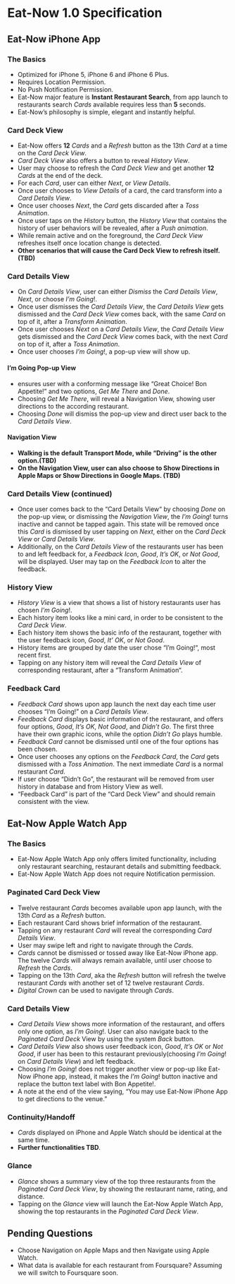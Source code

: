 # Eat-Now 1.0 Specification
## Eat-Now iPhone App
### The Basics
- Optimized for iPhone 5, iPhone 6 and iPhone 6 Plus.
- Requires Location Permission. 
- No Push Notification Permission.
- Eat-Now major feature is **Instant Restaurant Search**, from app launch to restaurants search *Cards* available requires less than **5** seconds.
- Eat-Now’s philosophy is simple, elegant and instantly helpful.

### Card Deck View
- Eat-Now offers **12** *Cards* and a *Refresh* button as the 13th *Card* at a time on the *Card Deck View*.
- *Card Deck View* also offers a button to reveal *History View*.
- User may choose to refresh the *Card Deck View* and get another **12** *Cards* at the end of the deck.
- For each *Card*, user can either *Next*, or *View Details*.
- Once user chooses to *View Details* of a card, the card transform into a *Card Details View*.
- Once user chooses *Next*, the *Card* gets discarded after a *Toss Animation*.
- Once user taps on the *History* button, the *History View* that contains the history of user behaviors will be revealed, after a *Push animation*.
- While remain active and on the foreground, the *Card Deck View* refreshes itself once location change is detected. 
- **Other scenarios that will cause the Card Deck View to refresh itself.(TBD)**

### Card Details View
- On *Card Details View*, user can either *Dismiss* the *Card Details View*, *Next*, or choose *I’m Going*!.
- Once user dismisses the *Card Details View*, the *Card Details View* gets dismissed and the *Card Deck View* comes back, with the same *Card* on top of it, after a *Transform Animation*.
- Once user chooses *Next* on a *Card Details View*, the *Card Details View* gets dismissed and the *Card Deck View* comes back, with the next *Card* on top of it, after a *Toss Animation*.
- Once user chooses *I’m Going*!, a pop-up view will show up. 

#### I’m Going Pop-up View
- ensures user with a conforming message like “Great Choice! Bon Appetite!” and two options, *Get Me There* and *Done*.
- Choosing *Get Me There*, will reveal a Navigation View, showing user directions to the according restaurant.
- Choosing *Done* will dismiss the pop-up view and direct user back to the *Card Details View*. 

#### Navigation View
- **Walking is the default Transport Mode, while “Driving” is the other option.(TBD)**
- **On the Navigation View, user can also choose to Show Directions in Apple Maps or Show Directions in Google Maps. (TBD)**

### Card Details View (continued)
- Once user comes back to the “Card Details View“ by choosing *Done* on the pop-up view, or dismissing the *Navigation View*, the *I’m Going*! turns inactive and cannot be tapped again. This state will be removed once this *Card* is dismissed by user tapping on *Next*, either on the *Card Deck View* or *Card Details View*.
- Additionally, on the *Card Details View* of the restaurants user has been to and left feedback for, a *Feedback Icon*, *Good*, *It’s OK*, or *Not Good*, will be displayed. User may tap on the *Feedback Icon* to alter the feedback.

### History View
- *History View* is a view that shows a list of history restaurants user has chosen *I’m Going*!.
- Each history item looks like a mini card, in order to be consistent to the *Card Deck View*.
- Each history item shows the basic info of the restaurant, together with the user feedback icon, *Good*, *It’ OK*, or *Not Good*.
- History items are grouped by date the user chose “I’m Going!“, most recent first.
- Tapping on any history item will reveal the *Card Details View* of corresponding restaurant, after a “Transform Animation“.

### Feedback Card
- *Feedback Card* shows upon app launch the next day each time user chooses “I’m Going!” on a *Card Details View*. 
- *Feedback Card* displays basic information of the restaurant, and offers four options, *Good*, *It’s OK*, *Not Good*, and *Didn’t Go*. The first three have their own graphic icons, while  the option *Didn’t Go* plays humble.
- *Feedback Card* cannot be dismissed until one of the four options has been chosen.
- Once user chooses any options on the *Feedback Card*, the *Card* gets dismissed with a *Toss Animation*. The next immediate *Card* is a normal restaurant *Card*.
- If user choose “Didn’t Go”, the restaurant will be removed from user history in database and from History View as well.
- “Feedback Card” is part of the “Card Deck View” and should remain consistent with the view.

## Eat-Now Apple Watch App
### The Basics
- Eat-Now Apple Watch App only offers limited functionality, including only restaurant searching, restaurant details and submitting feedback.
- Eat-Now Apple Watch App does not require Notification permission.

### Paginated Card Deck View
- Twelve restaurant *Cards* becomes available upon app launch, with the 13th *Card* as a *Refresh* button.
- Each restaurant Card shows brief information of the restaurant.
- Tapping on any restaurant *Card* will reveal the corresponding *Card Details View*.
- User may swipe left and right to navigate through the *Cards*.
- *Cards* cannot be dismissed or tossed away like Eat-Now iPhone app. The twelve *Cards* will always remain available, until user choose to *Refresh* the *Cards*.
- Tapping on the 13th *Card*, aka the *Refresh* button will refresh the twelve restaurant *Cards* with another set of 12 twelve restaurant *Cards*.
- *Digital Crown* can be used to navigate through *Cards*.
 
### Card Details View
- *Card Details View* shows more information of the restaurant, and offers only one option, as *I’m Going*!. User can also navigate back to the *Paginated Card Deck* View by using the system *Back* button.
- *Card Details View* also shows user feedback icon, *Good*, *It’s OK* or *Not Good*, if user has been to this restaurant previously(choosing *I’m Going*! on *Card Details View*) and left feedback.
- Choosing *I’m Going*! does not trigger another view or pop-up like Eat-Now iPhone app, instead, it makes the *I’m Going*! button inactive and replace the button text label with Bon Appetite!.
- A note at the end of the view saying, “You may use Eat-Now iPhone App to get directions to the venue.”

### Continuity/Handoff
- *Cards* displayed on iPhone and Apple Watch should be identical at the same time.
- **Further functionalities TBD**.

### Glance
- *Glance* shows a summary view of the top three restaurants from the *Paginated Card Deck View*, by showing the restaurant name, rating, and distance.
- Tapping on the *Glance* view will launch the Eat-Now Apple Watch App, showing the top restaurants in the *Paginated Card Deck View*.

## Pending Questions
- Choose Navigation on Apple Maps and then Navigate using Apple Watch.
- What data is available for each restaurant from Foursquare? Assuming we will switch to Foursquare soon.
